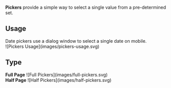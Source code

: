 **Pickers** provide a simple way to select a single value from a pre-determined set.

## Usage
<div data-insert-component="ImageGrid">
  <div class="mb-16">
    Date pickers use a dialog window to select a single date on mobile.
  </div>
  <div class="img-block">
    ![Pickers Usage](images/pickers-usage.svg)
  </div>
</div>

## Type

<div data-insert-component="ImageGrid">
  <div>
     <b class="display-block mb-16">Full Page</b>
    ![Full Pickers](images/full-pickers.svg)
  </div>
  <div>
     <b class="display-block mb-16">Half Page</b>
    ![Half Pickers](images/half-pickers.svg)
  </div>
  <div>
  </div>
</div>
